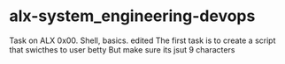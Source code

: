 # alx-system_engineering-devops
Task on ALX 0x00. Shell, basics. edited
The first task is to create a script that swicthes to user betty
But make sure its jsut 9 characters
